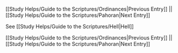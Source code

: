 [[Study Helps/Guide to the Scriptures/Ordinances|Previous Entry]]  ||  [[Study Helps/Guide to the Scriptures/Pahoran|Next Entry]]

 See [[Study Helps/Guide to the Scriptures/Hell|Hell]]

[[Study Helps/Guide to the Scriptures/Ordinances|Previous Entry]]  ||  [[Study Helps/Guide to the Scriptures/Pahoran|Next Entry]]